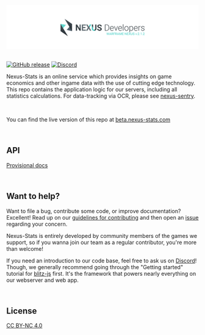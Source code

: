 [![Warframe-Nexus](/banner.png)](https://github.com/nexus-devs)

##

 [![GitHub release](https://img.shields.io/github/release/nexus-devs/nexus-stats.svg)]()
 [![Discord](https://img.shields.io/discord/195582152849620992.svg?logo=discord)](https://discord.gg/AG8RPZ8)

Nexus-Stats is an online service which provides insights on game economics and other ingame data with the use of cutting edge technology. This repo contains the application logic for our servers, including all statistics calculations. For data-tracking via OCR, please see [nexus-sentry](https://github.com/nexus-devs/nexus-sentry).

<br>

You can find the live version of this repo at [beta.nexus-stats.com](https://beta.nexus-stats.com)

<br>

## API
[Provisional docs](https://drive.google.com/open?id=16rbyQAG1cgQhwfFfXcHqn-o8txZ5dAZBf4hzr3VeJJE)

<br>

## Want to help?
Want to file a bug, contribute some code, or improve documentation? Excellent!
Read up on our [guidelines for contributing](/.github/CONTRIBUTING.md) and then open an
[issue](https://github.com/nexus-devs/nexus-stats/issues) regarding your
concern.

Nexus-Stats is entirely developed by community members of the games we support,
so if you wanna join our team as a regular contributor, you're more than welcome!

If you need an introduction to our code base, feel free to ask us on
[Discord](https://discord.gg/AG8RPZ8)! Though, we generally recommend going through
the "Getting started" tutorial for [blitz-js](https://github.com/nexus-devs/blitz-js)
first. It's the framework that powers nearly everything on our webserver and
web app.

<br>

## License
[CC BY-NC 4.0](https://creativecommons.org/licenses/by-nc/4.0/)
